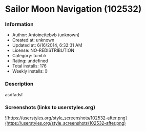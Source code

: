 # Sailor Moon Navigation (102532)

### Information
- Author: Antoinettebvb (unknown)
- Created at: unknown
- Updated at: 6/16/2014, 6:32:31 AM
- License: NO-REDISTRIBUTION
- Category: tumblr
- Rating: undefined
- Total installs: 176
- Weekly installs: 0


### Description
asdfadsf


### Screenshots (links to userstyles.org)
![https://userstyles.org/style_screenshots/102532-after.png](https://userstyles.org/style_screenshots/102532-after.png)


